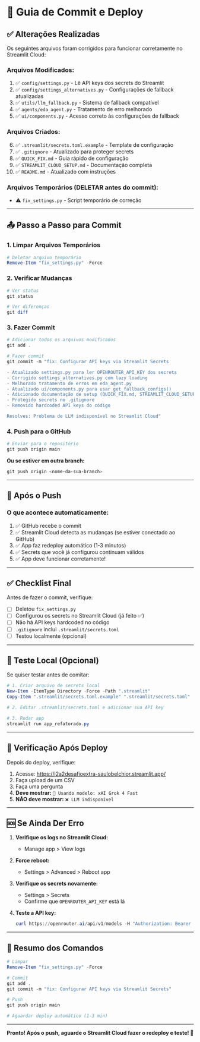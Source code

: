 # 🚀 Guia de Commit e Deploy

## ✅ Alterações Realizadas

Os seguintes arquivos foram corrigidos para funcionar corretamente no Streamlit Cloud:

### Arquivos Modificados:
1. ✅ `config/settings.py` - Lê API keys dos secrets do Streamlit
2. ✅ `config/settings_alternatives.py` - Configurações de fallback atualizadas
3. ✅ `utils/llm_fallback.py` - Sistema de fallback compatível
4. ✅ `agents/eda_agent.py` - Tratamento de erro melhorado
5. ✅ `ui/components.py` - Acesso correto às configurações de fallback

### Arquivos Criados:
6. ✅ `.streamlit/secrets.toml.example` - Template de configuração
7. ✅ `.gitignore` - Atualizado para proteger secrets
8. ✅ `QUICK_FIX.md` - Guia rápido de configuração
9. ✅ `STREAMLIT_CLOUD_SETUP.md` - Documentação completa
10. ✅ `README.md` - Atualizado com instruções

### Arquivos Temporários (DELETAR antes do commit):
- ⚠️ `fix_settings.py` - Script temporário de correção

---

## 📤 Passo a Passo para Commit

### 1. Limpar Arquivos Temporários

```powershell
# Deletar arquivo temporário
Remove-Item "fix_settings.py" -Force
```

### 2. Verificar Mudanças

```powershell
# Ver status
git status

# Ver diferenças
git diff
```

### 3. Fazer Commit

```powershell
# Adicionar todos os arquivos modificados
git add .

# Fazer commit
git commit -m "fix: Configurar API keys via Streamlit Secrets

- Atualizado settings.py para ler OPENROUTER_API_KEY dos secrets
- Corrigido settings_alternatives.py com lazy loading
- Melhorado tratamento de erros em eda_agent.py
- Atualizado ui/components.py para usar get_fallback_configs()
- Adicionado documentação de setup (QUICK_FIX.md, STREAMLIT_CLOUD_SETUP.md)
- Protegido secrets no .gitignore
- Removido hardcoded API keys do código

Resolves: Problema de LLM indisponível no Streamlit Cloud"
```

### 4. Push para o GitHub

```powershell
# Enviar para o repositório
git push origin main
```

**Ou se estiver em outra branch:**

```powershell
git push origin <nome-da-sua-branch>
```

---

## 🔄 Após o Push

### O que acontece automaticamente:

1. ✅ GitHub recebe o commit
2. ✅ Streamlit Cloud detecta as mudanças (se estiver conectado ao GitHub)
3. ✅ App faz redeploy automático (1-3 minutos)
4. ✅ Secrets que você já configurou continuam válidos
5. ✅ App deve funcionar corretamente!

---

## ✅ Checklist Final

Antes de fazer o commit, verifique:

- [ ] Deletou `fix_settings.py`
- [ ] Configurou os secrets no Streamlit Cloud (já feito ✅)
- [ ] Não há API keys hardcoded no código
- [ ] `.gitignore` inclui `.streamlit/secrets.toml`
- [ ] Testou localmente (opcional)

---

## 🧪 Teste Local (Opcional)

Se quiser testar antes de comitar:

```powershell
# 1. Criar arquivo de secrets local
New-Item -ItemType Directory -Force -Path ".streamlit"
Copy-Item ".streamlit/secrets.toml.example" ".streamlit/secrets.toml"

# 2. Editar .streamlit/secrets.toml e adicionar sua API key

# 3. Rodar app
streamlit run app_refatorado.py
```

---

## 🎯 Verificação Após Deploy

Depois do deploy, verifique:

1. Acesse: https://i2a2desafioextra-saulobelchior.streamlit.app/
2. Faça upload de um CSV
3. Faça uma pergunta
4. **Deve mostrar:** `🔄 Usando modelo: xAI Grok 4 Fast`
5. **NÃO deve mostrar:** `❌ LLM indisponível`

---

## 🆘 Se Ainda Der Erro

1. **Verifique os logs no Streamlit Cloud:**
   - Manage app > View logs

2. **Force reboot:**
   - Settings > Advanced > Reboot app

3. **Verifique os secrets novamente:**
   - Settings > Secrets
   - Confirme que `OPENROUTER_API_KEY` está lá

4. **Teste a API key:**
   ```powershell
   curl https://openrouter.ai/api/v1/models -H "Authorization: Bearer sk-or-v1-sua-chave"
   ```

---

## 📝 Resumo dos Comandos

```powershell
# Limpar
Remove-Item "fix_settings.py" -Force

# Commit
git add .
git commit -m "fix: Configurar API keys via Streamlit Secrets"

# Push
git push origin main

# Aguardar deploy automático (1-3 min)
```

---

**Pronto! Após o push, aguarde o Streamlit Cloud fazer o redeploy e teste! 🚀**

